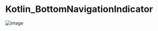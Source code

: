 # Kotlin_BottomNavigationIndicator

![image](https://user-images.githubusercontent.com/60017090/137759140-40affb98-cedd-46d2-a2e9-33da93566114.png)
